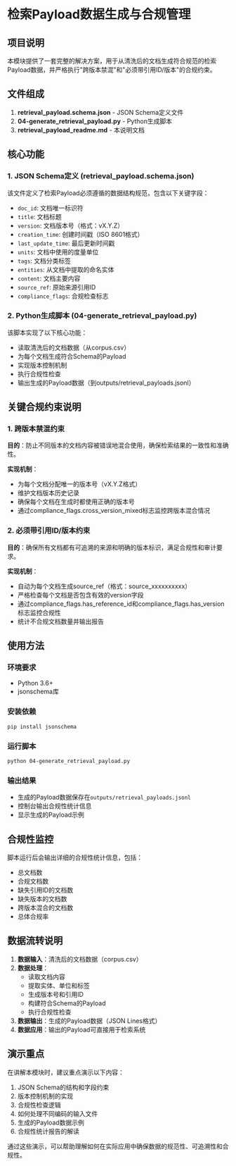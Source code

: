 # 检索Payload数据生成与合规管理

## 项目说明

本模块提供了一套完整的解决方案，用于从清洗后的文档生成符合规范的检索Payload数据，并严格执行"跨版本禁混"和"必须带引用ID/版本"的合规约束。

## 文件组成

1. **retrieval_payload.schema.json** - JSON Schema定义文件
2. **04-generate_retrieval_payload.py** - Python生成脚本
3. **retrieval_payload_readme.md** - 本说明文档

## 核心功能

### 1. JSON Schema定义 (retrieval_payload.schema.json)

该文件定义了检索Payload必须遵循的数据结构规范，包含以下关键字段：

- `doc_id`: 文档唯一标识符
- `title`: 文档标题
- `version`: 文档版本号（格式：vX.Y.Z）
- `creation_time`: 创建时间戳（ISO 8601格式）
- `last_update_time`: 最后更新时间戳
- `units`: 文档中使用的度量单位
- `tags`: 文档分类标签
- `entities`: 从文档中提取的命名实体
- `content`: 文档主要内容
- `source_ref`: 原始来源引用ID
- `compliance_flags`: 合规检查标志

### 2. Python生成脚本 (04-generate_retrieval_payload.py)

该脚本实现了以下核心功能：

- 读取清洗后的文档数据（从corpus.csv）
- 为每个文档生成符合Schema的Payload
- 实现版本控制机制
- 执行合规性检查
- 输出生成的Payload数据（到outputs/retrieval_payloads.jsonl）

## 关键合规约束说明

### 1. 跨版本禁混约束

**目的**：防止不同版本的文档内容被错误地混合使用，确保检索结果的一致性和准确性。

**实现机制**：
- 为每个文档分配唯一的版本号（vX.Y.Z格式）
- 维护文档版本历史记录
- 确保每个文档在生成时都使用正确的版本号
- 通过compliance_flags.cross_version_mixed标志监控跨版本混合情况

### 2. 必须带引用ID/版本约束

**目的**：确保所有文档都有可追溯的来源和明确的版本标识，满足合规性和审计要求。

**实现机制**：
- 自动为每个文档生成source_ref（格式：source_xxxxxxxxxx）
- 严格检查每个文档是否包含有效的version字段
- 通过compliance_flags.has_reference_id和compliance_flags.has_version标志监控合规性
- 统计不合规文档数量并输出报告

## 使用方法

### 环境要求

- Python 3.6+
- jsonschema库

### 安装依赖

```bash
pip install jsonschema
```

### 运行脚本

```bash
python 04-generate_retrieval_payload.py
```

### 输出结果

- 生成的Payload数据保存在`outputs/retrieval_payloads.jsonl`
- 控制台输出合规性统计信息
- 显示生成的Payload示例

## 合规性监控

脚本运行后会输出详细的合规性统计信息，包括：
- 总文档数
- 合规文档数
- 缺失引用ID的文档数
- 缺失版本的文档数
- 跨版本混合的文档数
- 总体合规率

## 数据流转说明

1. **数据输入**：清洗后的文档数据（corpus.csv）
2. **数据处理**：
   - 读取文档内容
   - 提取实体、单位和标签
   - 生成版本号和引用ID
   - 构建符合Schema的Payload
   - 执行合规性检查
3. **数据输出**：生成的Payload数据（JSON Lines格式）
4. **数据应用**：输出的Payload可直接用于检索系统

## 演示重点

在讲解本模块时，建议重点演示以下内容：

1. JSON Schema的结构和字段约束
2. 版本控制机制的实现
3. 合规性检查逻辑
4. 如何处理不同编码的输入文件
5. 生成的Payload数据示例
6. 合规性统计报告的解读

通过这些演示，可以帮助理解如何在实际应用中确保数据的规范性、可追溯性和合规性。